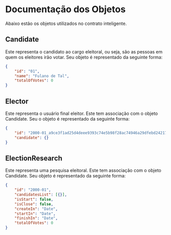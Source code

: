 # __Documentação dos Objetos__
Abaixo estão os objetos utilizados no contrato inteligente.

## Candidate
Este representa o candidato ao cargo eleitoral, ou seja, são as pessoas em quem os eleitores irão votar. Seu objeto é representado da seguinte forma:
```json
{
    "id": "01",
    "name": "Fulano de Tal",	
	"totalOfVotes": 0
}
```

## Elector
Este representa o usuário final eleitor. Este tem associação com o objeto Candidate. Seu o objeto é representado da seguinte forma:
```json
{
    "id": "2000-01_a9ce3f1ad25d4deee9393c74e5b98f28ac74946a29dfebd24217910b73d234ba", 
    "candidate": {}
}
```

## ElectionResearch
Este representa uma pesquisa eleitoral. Este tem associação com o objeto Candidate. Seu objeto é representado da seguinte forma:
```json
{
    "id": "2000-01",
    "candidatesList": [{}],
    "isStart": false,
    "isClose": false,
    "createIn": "Date",
    "startIn": "Date",
    "finishIn": "Date",
    "totalOfVotes": 0
}
```